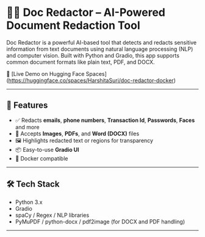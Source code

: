 # 🕵️‍♀️ Doc Redactor – AI-Powered Document Redaction Tool

Doc Redactor is a powerful AI-based tool that detects and redacts sensitive information from text documents using natural language processing (NLP) and computer vision. Built with Python and Gradio, this app supports common document formats like plain text, PDF, and DOCX.

🚀 [Live Demo on Hugging Face Spaces] (https://huggingface.co/spaces/HarshitaSuri/doc-redactor-docker)

---

## 🔐 Features

- ✅ Redacts **emails**, **phone numbers**, **Transaction Id**, **Passwords**, **Faces** and more
- 📄 Accepts **Images**, **PDFs**, and **Word (DOCX)** files
- 🖼️ Highlights redacted text or regions for transparency
- 📦 Easy-to-use **Gradio UI**
- 🐳 Docker compatible

---

## 🛠️ Tech Stack

- Python 3.x
- Gradio
- spaCy / Regex / NLP libraries
- PyMuPDF / python-docx / pdf2image (for DOCX and PDF handling)



---






